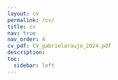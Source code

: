 ```yaml
---
layout: cv
permalink: /cv/
title: cv
nav: true
nav_order: 4
cv_pdf: CV_gabrielaraujo_2024.pdf
description: 
toc:
  sidebar: left
---
```

